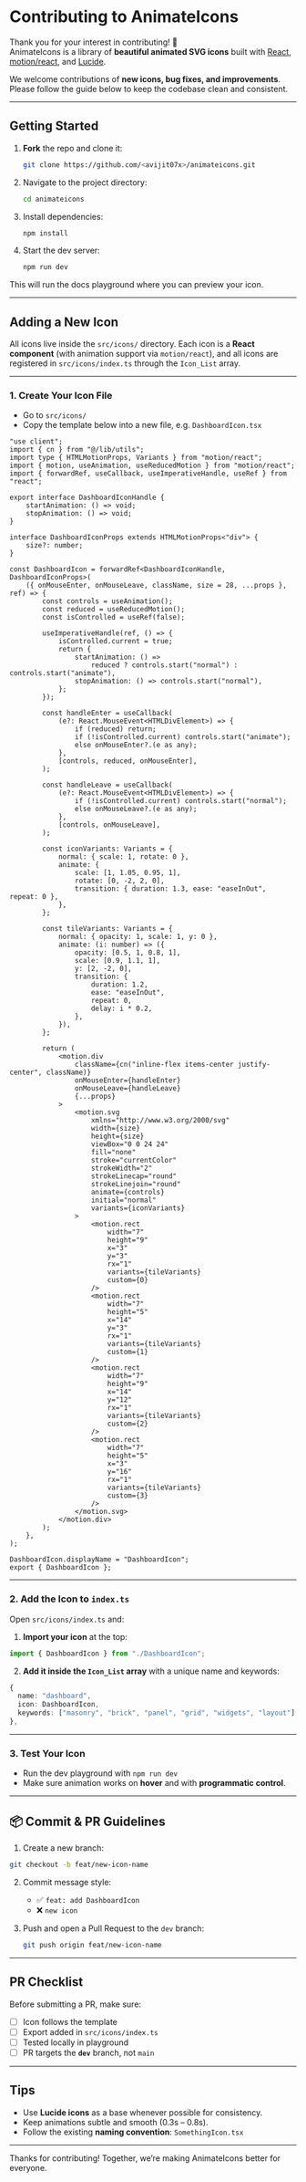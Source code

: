 # Contributing to AnimateIcons

Thank you for your interest in contributing! 🚀  
AnimateIcons is a library of **beautiful animated SVG icons** built with [React](https://react.dev/), [motion/react](https://motion.dev/), and [Lucide](https://lucide.dev/).

We welcome contributions of **new icons, bug fixes, and improvements**.  
Please follow the guide below to keep the codebase clean and consistent.

---

## Getting Started

1. **Fork** the repo and clone it:

   ```bash
   git clone https://github.com/<avijit07x>/animateicons.git
   ```

2. Navigate to the project directory:

   ```bash
   cd animateicons
   ```

3. Install dependencies:

   ```bash
   npm install
   ```

4. Start the dev server:

   ```bash
   npm run dev
   ```

This will run the docs playground where you can preview your icon.

---

## Adding a New Icon

All icons live inside the `src/icons/` directory.
Each icon is a **React component** (with animation support via `motion/react`), and all icons are registered in `src/icons/index.ts` through the `Icon_List` array.

---

### 1. Create Your Icon File

- Go to `src/icons/`
- Copy the template below into a new file, e.g. `DashboardIcon.tsx`

```tsx
"use client";
import { cn } from "@/lib/utils";
import type { HTMLMotionProps, Variants } from "motion/react";
import { motion, useAnimation, useReducedMotion } from "motion/react";
import { forwardRef, useCallback, useImperativeHandle, useRef } from "react";

export interface DashboardIconHandle {
	startAnimation: () => void;
	stopAnimation: () => void;
}

interface DashboardIconProps extends HTMLMotionProps<"div"> {
	size?: number;
}

const DashboardIcon = forwardRef<DashboardIconHandle, DashboardIconProps>(
	({ onMouseEnter, onMouseLeave, className, size = 28, ...props }, ref) => {
		const controls = useAnimation();
		const reduced = useReducedMotion();
		const isControlled = useRef(false);

		useImperativeHandle(ref, () => {
			isControlled.current = true;
			return {
				startAnimation: () =>
					reduced ? controls.start("normal") : controls.start("animate"),
				stopAnimation: () => controls.start("normal"),
			};
		});

		const handleEnter = useCallback(
			(e?: React.MouseEvent<HTMLDivElement>) => {
				if (reduced) return;
				if (!isControlled.current) controls.start("animate");
				else onMouseEnter?.(e as any);
			},
			[controls, reduced, onMouseEnter],
		);

		const handleLeave = useCallback(
			(e?: React.MouseEvent<HTMLDivElement>) => {
				if (!isControlled.current) controls.start("normal");
				else onMouseLeave?.(e as any);
			},
			[controls, onMouseLeave],
		);

		const iconVariants: Variants = {
			normal: { scale: 1, rotate: 0 },
			animate: {
				scale: [1, 1.05, 0.95, 1],
				rotate: [0, -2, 2, 0],
				transition: { duration: 1.3, ease: "easeInOut", repeat: 0 },
			},
		};

		const tileVariants: Variants = {
			normal: { opacity: 1, scale: 1, y: 0 },
			animate: (i: number) => ({
				opacity: [0.5, 1, 0.8, 1],
				scale: [0.9, 1.1, 1],
				y: [2, -2, 0],
				transition: {
					duration: 1.2,
					ease: "easeInOut",
					repeat: 0,
					delay: i * 0.2,
				},
			}),
		};

		return (
			<motion.div
				className={cn("inline-flex items-center justify-center", className)}
				onMouseEnter={handleEnter}
				onMouseLeave={handleLeave}
				{...props}
			>
				<motion.svg
					xmlns="http://www.w3.org/2000/svg"
					width={size}
					height={size}
					viewBox="0 0 24 24"
					fill="none"
					stroke="currentColor"
					strokeWidth="2"
					strokeLinecap="round"
					strokeLinejoin="round"
					animate={controls}
					initial="normal"
					variants={iconVariants}
				>
					<motion.rect
						width="7"
						height="9"
						x="3"
						y="3"
						rx="1"
						variants={tileVariants}
						custom={0}
					/>
					<motion.rect
						width="7"
						height="5"
						x="14"
						y="3"
						rx="1"
						variants={tileVariants}
						custom={1}
					/>
					<motion.rect
						width="7"
						height="9"
						x="14"
						y="12"
						rx="1"
						variants={tileVariants}
						custom={2}
					/>
					<motion.rect
						width="7"
						height="5"
						x="3"
						y="16"
						rx="1"
						variants={tileVariants}
						custom={3}
					/>
				</motion.svg>
			</motion.div>
		);
	},
);

DashboardIcon.displayName = "DashboardIcon";
export { DashboardIcon };
```



---

### 2. Add the Icon to `index.ts`

Open `src/icons/index.ts` and:

1.  **Import your icon** at the top:

  ```ts
  import { DashboardIcon } from "./DashboardIcon";
  ```

2.  **Add it inside the `Icon_List` array** with a unique name and keywords:

  ```ts
  {
  	name: "dashboard",
  	icon: DashboardIcon,
  	keywords: ["masonry", "brick", "panel", "grid", "widgets", "layout"],
  },
  ```

---

### 3. Test Your Icon

- Run the dev playground with `npm run dev`
- Make sure animation works on **hover** and with **programmatic control**.

---

## 📦 Commit & PR Guidelines

1. Create a new branch:

 ```bash
 git checkout -b feat/new-icon-name
````

2. Commit message style:
   - ✅ `feat: add DashboardIcon`
   - ❌ `new icon`

3. Push and open a Pull Request to the `dev` branch:

   ```bash
   git push origin feat/new-icon-name
   ```

---

## PR Checklist

Before submitting a PR, make sure:

- [ ] Icon follows the template
- [ ] Export added in `src/icons/index.ts`
- [ ] Tested locally in playground
- [ ] PR targets the **`dev`** branch, not `main`

---

## Tips

- Use **Lucide icons** as a base whenever possible for consistency.
- Keep animations subtle and smooth (0.3s – 0.8s).
- Follow the existing **naming convention**: `SomethingIcon.tsx`

---

Thanks for contributing!
Together, we’re making AnimateIcons better for everyone.

